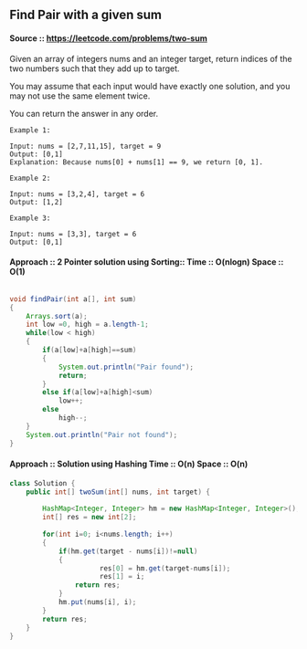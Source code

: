 ## Find Pair with a given sum

#### Source :: https://leetcode.com/problems/two-sum

Given an array of integers nums and an integer target, 
return indices of the two numbers such that they add up to target.

You may assume that each input would have exactly one solution, 
and you may not use the same element twice.

You can return the answer in any order.

 
```
Example 1:

Input: nums = [2,7,11,15], target = 9
Output: [0,1]
Explanation: Because nums[0] + nums[1] == 9, we return [0, 1].
```
```
Example 2:

Input: nums = [3,2,4], target = 6
Output: [1,2]
```
```
Example 3:

Input: nums = [3,3], target = 6
Output: [0,1]
```

#### Approach :: 2 Pointer solution using Sorting:: Time :: O(nlogn)  Space :: O(1)

```java

void findPair(int a[], int sum)
{
	Arrays.sort(a);
	int low =0, high = a.length-1;
	while(low < high)
	{
		if(a[low]+a[high]==sum)
		{
			System.out.println("Pair found");
			return;
		}
		else if(a[low]+a[high]<sum)
			low++;
		else
			high--;
	}
	System.out.println("Pair not found");
}

```


#### Approach :: Solution using Hashing  Time :: O(n) Space :: O(n)

```java
class Solution {
    public int[] twoSum(int[] nums, int target) {
        
        HashMap<Integer, Integer> hm = new HashMap<Integer, Integer>();
        int[] res = new int[2];
        
        for(int i=0; i<nums.length; i++)
        {
            if(hm.get(target - nums[i])!=null)
            {               
                      res[0] = hm.get(target-nums[i]);
                      res[1] = i;
                return res;
            }
            hm.put(nums[i], i);
        }
        return res;
    }
}
```